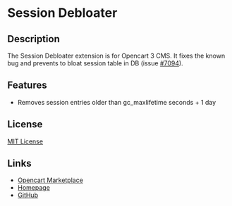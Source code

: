 # Session Debloater

## Description
The Session Debloater extension is for Opencart 3 CMS. It fixes the known bug and prevents to bloat session table in DB (issue [#7094](https://github.com/opencart/opencart/issues/7094)).

## Features
* Removes session entries older than gc_maxlifetime seconds + 1 day

## License
[MIT License](https://git.io/JvBSY)

## Links
* [Opencart Marketplace](https://www.opencart.com/index.php?route=marketplace/extension/info&extension_id=38580)
* [Homepage](https://underr.space/en/notes/projects/project-0024.html)
* [GitHub](https://git.io/JvBSI)
